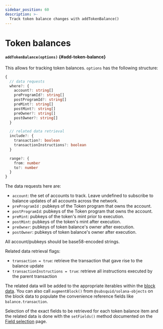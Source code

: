 ```yaml
---
sidebar_position: 60
description: >-
  Track token balance changes with addTokenBalance()
---
```


# Token balances

#### `addTokenBalance(options)` {#add-token-balance}

This allows for tracking token balances. `options` has the following structure:

```typescript
{
  // data requests
  where?: {
    account?: string[]
    preProgramId?: string[]
    postProgramId?: string[]
    preMint?: string[]
    postMint?: string[]
    preOwner?: string[]
    postOwner?: string[]
  }

  // related data retrieval
  include?: {
    transaction?: boolean
    transactionInstructions?: boolean
  }

  range?: {
    from: number
    to?: number
  }
}
```

The data requests here are:
- `account`: the set of accounts to track. Leave undefined to subscribe to balance updates of all accounts across the network.
- `preProgramId` : pubkeys of the Token program that owns the account.
- `postProgramId`: pubkeys of the Token program that owns the account.
- `preMint`: pubkeys of the token's mint prior to execution.
- `postMint`: pubkeys of the token's mint after execution.
- `preOwner`: pubkeys of token balance's owner after execution.
- `postOwner`: pubkeys of token balance's owner after execution.

All account/pubkeys should be base58-encoded strings.

Related data retrieval flags:
- `transaction = true`: retrieve the transaction that gave rise to the balance update
- `transactionInstructions = true`: retrieve all instructions executed by the parent transaction

The related data will be added to the appropriate iterables within the [block data](/solana-indexing/sdk/solana-batch/context-interfaces). You can also call `augmentBlock()` from `@subsquid/solana-objects` on the block data to populate the convenience reference fields like `balance.transaction`.

Selection of the exact fields to be retrieved for each token balance item and the related data is done with the `setFields()` method documented on the [Field selection](../field-selection) page.
